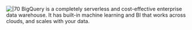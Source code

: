![|70](bigquery.png)
BigQuery is a completely serverless and cost-effective enterprise data warehouse. It has built-in machine learning and BI that works across clouds, and scales with your data.
